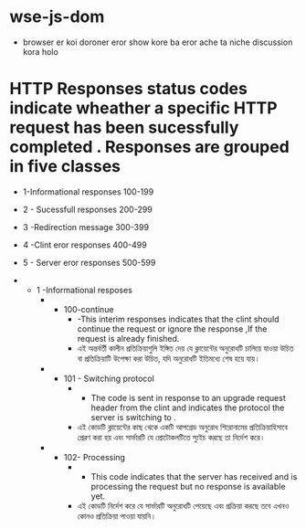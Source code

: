 # wse-js-dom
* browser er koi doroner eror show kore ba eror ache ta niche discussion kora holo
# HTTP Responses status codes indicate wheather a specific HTTP request has been sucessfully completed . Responses are grouped in five classes 
* 1-Informational responses 100-199
* 2 - Sucessfull responses 200-299
* 3 -Redirection message 300-399
* 4 -Clint eror responses 400-499
* 5 - Server eror responses 500-599


* - 1 -Informational resposes 
     * - 100-continue 
          * -This interim  responses indicates that the clint should continue the request or ignore the response ,If the request is already finished.
          * এই অন্তর্বর্তী কালীন প্রতিক্রিয়াগুলি ইঙ্গিত দেয় যে ক্লায়েন্টের অনুরোধটি চালিয়ে যাওয়া উচিত বা প্রতিক্রিয়াটি উপেক্ষা করা উচিত, যদি অনুরোধটি ইতিমধ্যে শেষ হয়ে যায়।
        
     * - 101 - Switching protocol 
           * - The code is sent in response to an upgrade request header from the clint and indicates the protocol the server is switching to .
           * এই কোডটি ক্লায়েন্টের কাছ থেকে একটি আপগ্রেড অনুরোধ শিরোনামের প্রতিক্রিয়াহিসাবে প্রেরণ করা হয় এবং সার্ভারটি যে প্রোটোকলটিতে স্যুইচ করছে তা নির্দেশ করে।

     * - 102- Processing
           * - This code indicates that the server has received and is processing the request but no response is available yet.
           * এই কোডটি নির্দেশ করে যে সার্ভারটি অনুরোধটি পেয়েছে এবং প্রক্রিয়া করছে তবে এখনও কোনও প্রতিক্রিয়া পাওয়া যায়নি।
           